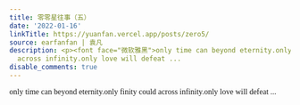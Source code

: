 ```yaml
---
title: 零零星往事（五）
date: '2022-01-16'
linkTitle: https://yuanfan.vercel.app/posts/zero5/
source: earfanfan | 袁凡
description: <p><font face="微软雅黑">only time can beyond eternity.only finity could
  across infinity.only love will defeat ...
disable_comments: true
---
```

<p><font face="微软雅黑">only time can beyond eternity.only finity could across infinity.only love will defeat ...